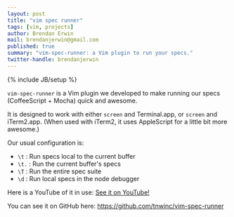 ```yaml
---
layout: post
title: "vim spec runner"
tags: [vim, projects]
author: Brendan Erwin
mail: brendanjerwin@gmail.com
published: true
summary: "vim-spec-runner: a Vim plugin to run your specs."
twitter-handle: brendanjerwin
---
```

{% include JB/setup %}

`vim-spec-runner` is a Vim plugin we developed to make running our specs
(CoffeeScript + Mocha) quick and awesome.

It is designed to work with either `screen` and Terminal.app, or
`screen` and iTerm2.app. (When used with iTerm2, it uses AppleScript for
a little bit more awesome.)

Our usual configuration is:


  * `\t` : Run specs local to the current buffer
  * `\t.` : Run the current buffer's specs
  * `\T` : Run the entire spec suite
  * `\d` : Run local specs in the node debugger

Here is a YouTube of it in use: [See it on YouTube!](http://www.youtube.com/watch?v=ZOW4V4iRMJc)

You can see it on GitHub here: <https://github.com/tnwinc/vim-spec-runner>
